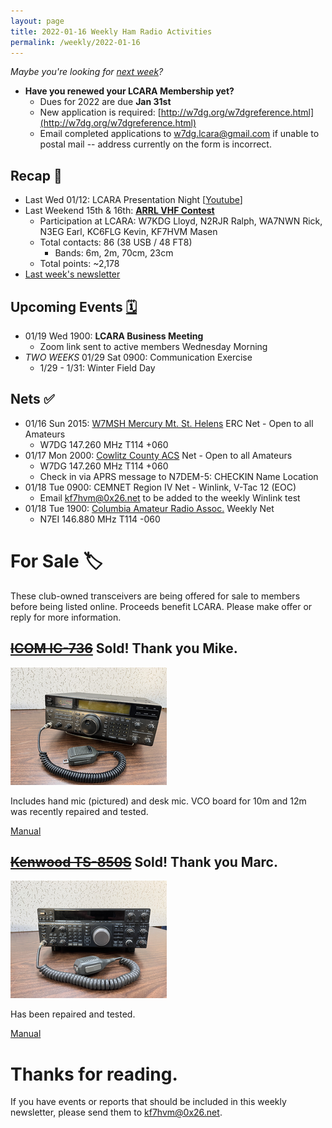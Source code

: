 ```yaml
---
layout: page
title: 2022-01-16 Weekly Ham Radio Activities
permalink: /weekly/2022-01-16
---
```


_Maybe you're looking for [next week](/weekly/2022-01-23)?_

* **Have you renewed your LCARA Membership yet?**
  * Dues for 2022 are due **Jan 31st**
  * New application is required: [http://w7dg.org/w7dgreference.html](http://w7dg.org/w7dgreference.html)
  * Email completed applications to [w7dg.lcara@gmail.com](mailto:w7dg.lcara@gmail.com) if unable to postal mail -- address currently on the form is incorrect.

## Recap 🔁

- Last Wed 01/12: LCARA Presentation Night [[Youtube](https://www.youtube.com/watch?v=AonilN0h2xA)]
- Last Weekend 15th & 16th: **[ARRL VHF Contest](http://www.arrl.org/january-vhf)**
  - Participation at LCARA: W7KDG Lloyd, N2RJR Ralph, WA7NWN Rick, N3EG Earl, KC6FLG Kevin, KF7HVM Masen
  - Total contacts: 86 (38 USB / 48 FT8)
    - Bands: 6m, 2m, 70cm, 23cm
  - Total points: ~2,178
- [Last week's newsletter](/weekly/2022-01-09)

## Upcoming Events [🗓](/calendar)

- 01/19 Wed 1900: **LCARA Business Meeting**
  - Zoom link sent to active members Wednesday Morning
- _TWO WEEKS_ 01/29 Sat 0900: Communication Exercise
  - 1/29 - 1/31: Winter Field Day

## Nets ✅

- 01/16 Sun 2015: [W7MSH Mercury Mt. St. Helens](https://www.w7msh.org) ERC Net - Open to all Amateurs
  - W7DG 147.260 MHz T114 +060
- 01/17 Mon 2000: [Cowlitz County ACS](http://cowlitzradio.org/) Net - Open to all Amateurs
  - W7DG 147.260 MHz T114 +060
  - Check in via APRS message to N7DEM-5: CHECKIN Name Location
- 01/18 Tue 0900: CEMNET Region IV Net - Winlink, V-Tac 12 (EOC)
  - Email kf7hvm@0x26.net to be added to the weekly Winlink test
- 01/18 Tue 1900: [Columbia Amateur Radio Assoc.](http://www.n7ei.org/) Weekly Net
  - N7EI 146.880 MHz T114 -060

# For Sale 🏷

These club-owned transceivers are being offered for sale to members before
being listed online. Proceeds benefit LCARA. Please make offer or reply for
more information.

## <del>[ICOM IC-736](https://www.universal-radio.com/catalog/hamhf/736.html)</del> Sold! Thank you Mike.

[<img src="/images/weekly/for_sale_icom_ic-736_tn.png">](/images/weekly/for_sale_icom_ic-736.jpg)

Includes hand mic (pictured) and desk mic. VCO board for 10m and 12m was
recently repaired and tested.

[Manual](https://www.icomjapan.com/uploads/support/manual/IC-736_738.pdf)

## <del>[Kenwood TS-850S](https://www.universal-radio.com/catalog/hamhf/ts850s.html)</del> Sold! Thank you Marc.

[<img src="/images/weekly/for_sale_kenwood_ts-850s_tn.png">](/images/weekly/for_sale_kenwood_ts-850s.jpg)

Has been repaired and tested.

[Manual](https://www.kenwood.com/usa/Support/pdf/TS-850.pdf)

# Thanks for reading. 

If you have events or reports that should be included in this weekly
newsletter, please send them to kf7hvm@0x26.net.
